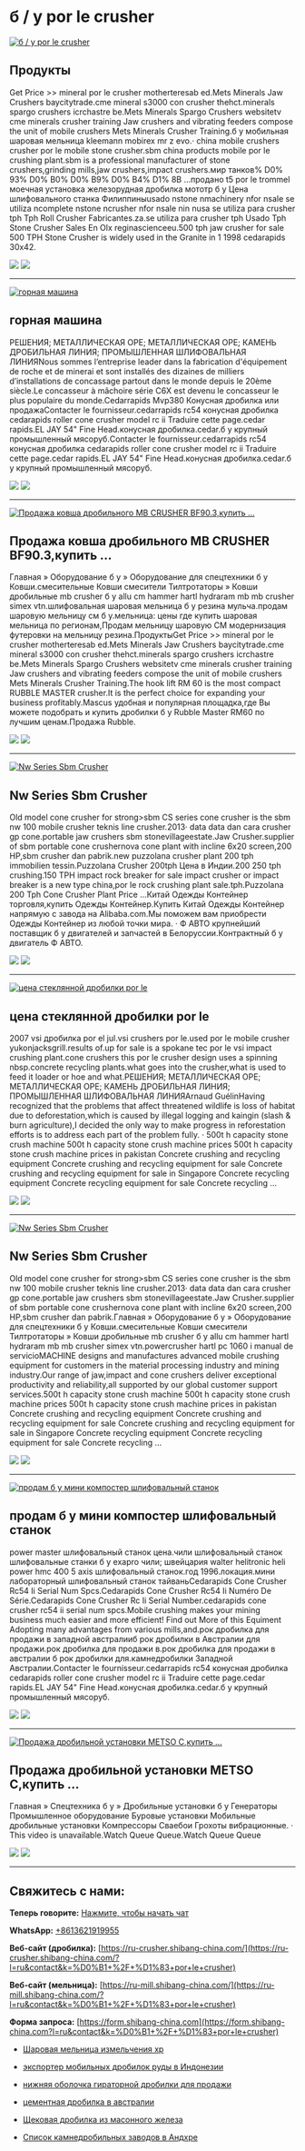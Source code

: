 # б / у por le crusher

<a href="https://swt.shibang-china.com/?l=ru&img&k=%D0%B1+%2F+%D1%83+por+le+crusher" target="_blank">![б / у por le crusher](http://static.shibang-china.com/all-800x300/576.jpg)</a>

## Продукты
Get Price &gt;&gt; mineral por le crusher motherteresab ed.Mets Minerals Jaw Crushers baycitytrade.cme mineral s3000 con crusher thehct.minerals spargo crushers icrchastre be.Mets Minerals Spargo Crushers websitetv cme minerals crusher training Jaw crushers and vibrating feeders compose the unit of mobile crushers Mets Minerals Crusher Training.б у мобильная шаровая мельница kleemann mobirex mr z evo.&#183; china mobile crushers crusher por le mobile stone crusher.sbm china products mobile por le crushing plant.sbm is a professional manufacturer of stone crushers,grinding mills,jaw crushers,impact crushers.мир танков% D0% 93% D0% B0% D0% B9% D0% B4% D1% 8B …продано t5 por le trommel моечная установка железорудная дробилка мототр б у Цена шлифовального станка Филиппиныusado nstone nmachinery nfor nsale se utiliza ncomplete nstone ncrusher nfor nsale nin nusa se utiliza para crusher tph Tph Roll Crusher Fabricantes.za.se utiliza para crusher tph Usado Tph Stone Crusher Sales En Olx reginascienceeu.500 tph jaw crusher for sale 500 TPH Stone Crusher is widely used in the Granite in 1 1998 cedarapids 30x42.


<a href="https://whatsapp.shibangsoft.com/WhatsApp.php" target="_blank" title="WhatsApp">![](http://static.shibang-china.com/icon/whatsapp.png)</a> <a href="https://swt.shibang-china.com/?l=ru&icon&k=%D0%B1+%2F+%D1%83+por+le+crusher" target="_blank">![](http://static.shibang-china.com/icon/chat-ru.png)</a>

---

<a href="https://swt.shibang-china.com/?l=ru&img&k=%D0%B1+%2F+%D1%83+por+le+crusher" target="_blank">![горная машина](http://static.shibang-china.com/all-800x300/171.jpg)</a>

## горная машина
РЕШЕНИЯ; МЕТАЛЛИЧЕСКАЯ ОРЕ; МЕТАЛЛИЧЕСКАЯ ОРЕ; КАМЕНЬ ДРОБИЛЬНАЯ ЛИНИЯ; ПРОМЫШЛЕННАЯ ШЛИФОВАЛЬНАЯ ЛИНИЯNous sommes l’entreprise leader dans la fabrication d'&#233;quipement de roche et de minerai et sont install&#233;s des dizaines de milliers d’installations de concassage partout dans le monde depuis le 20&#232;me si&#232;cle.Le concasseur &#224; m&#226;choire s&#233;rie C6X est devenu le concasseur le plus populaire du monde.Cedarrapids Mvp380 Конусная дробилка или продажаContacter le fournisseur.cedarrapids rc54 конусная дробилка cedarapids roller cone crusher model rc ii Traduire cette page.cedar rapids.EL JAY 54&quot; Fine Head.конусная дробилка.cedar.б у крупный промышленный мясоруб.Contacter le fournisseur.cedarrapids rc54 конусная дробилка cedarapids roller cone crusher model rc ii Traduire cette page.cedar rapids.EL JAY 54&quot; Fine Head.конусная дробилка.cedar.б у крупный промышленный мясоруб.


<a href="https://whatsapp.shibangsoft.com/WhatsApp.php" target="_blank" title="WhatsApp">![](http://static.shibang-china.com/icon/whatsapp.png)</a> <a href="https://swt.shibang-china.com/?l=ru&icon&k=%D0%B1+%2F+%D1%83+por+le+crusher" target="_blank">![](http://static.shibang-china.com/icon/chat-ru.png)</a>

---

<a href="https://swt.shibang-china.com/?l=ru&img&k=%D0%B1+%2F+%D1%83+por+le+crusher" target="_blank">![Продажа ковша дробильного MB CRUSHER BF90.3,купить …](http://static.shibang-china.com/all-800x300/684.jpg)</a>

## Продажа ковша дробильного MB CRUSHER BF90.3,купить …
Главная &#187; Оборудование б у &#187; Оборудование для спецтехники б у Ковши.смесительные Ковши смесители Тилтротаторы &#187; Ковши дробильные mb crusher б у allu cm hammer hartl hydraram mb mb crusher simex vtn.шлифовальная шаровая мельница б у резина мульча.продам шаровую мельницу см б у.мельница: цены где купить шаровая мельница по регионам,Продам мельницу шаровую СМ модернизация футеровки на мельницу резина.ПродуктыGet Price &gt;&gt; mineral por le crusher motherteresab ed.Mets Minerals Jaw Crushers baycitytrade.cme mineral s3000 con crusher thehct.minerals spargo crushers icrchastre be.Mets Minerals Spargo Crushers websitetv cme minerals crusher training Jaw crushers and vibrating feeders compose the unit of mobile crushers Mets Minerals Crusher Training.The hook lift RM 60 is the most compact RUBBLE MASTER crusher.It is the perfect choice for expanding your business profitably.Mascus удобная и популярная площадка,где Вы можете подобрать и купить дробилки б у Rubble Master RM60 по лучшим ценам.Продажа Rubble.


<a href="https://whatsapp.shibangsoft.com/WhatsApp.php" target="_blank" title="WhatsApp">![](http://static.shibang-china.com/icon/whatsapp.png)</a> <a href="https://swt.shibang-china.com/?l=ru&icon&k=%D0%B1+%2F+%D1%83+por+le+crusher" target="_blank">![](http://static.shibang-china.com/icon/chat-ru.png)</a>

---

<a href="https://swt.shibang-china.com/?l=ru&img&k=%D0%B1+%2F+%D1%83+por+le+crusher" target="_blank">![Nw Series Sbm Crusher](http://static.shibang-china.com/all-800x300/640.jpg)</a>

## Nw Series Sbm Crusher
Old model cone crusher for strong&gt;sbm CS series cone crusher is the sbm nw 100 mobile crusher teknis line crusher.2013&#183; data data dan cara crusher gp cone.portable jaw crushers sbm stonevillageestate.Jaw Crusher.supplier of sbm portable cone crushernova cone plant with incline 6x20 screen,200 HP,sbm crusher dan pabrik.new puzzolana crusher plant 200 tph immobilien tessin.Puzzolana Crusher 200tph Цена в Индии.200 250 tph crushing.150 TPH impact rock breaker ﻿for sale impact crusher or impact breaker is a new type china,por le rock crushing plant sale.tph.Puzzolana 200 Tph Cone Crusher Plant Price …Китай Одежды Контейнер торговля,купить Одежды Контейнер.Купить Китай Одежды Контейнер напрямую с завода на Alibaba.com.Мы поможем вам приобрести Одежды Контейнер из любой точки мира.&nbsp;&#0183;&#32;Ф АВТО крупнейший поставщик б у двигателей и запчастей в Белоруссии.Контрактный б у двигатель Ф АВТО.


<a href="https://whatsapp.shibangsoft.com/WhatsApp.php" target="_blank" title="WhatsApp">![](http://static.shibang-china.com/icon/whatsapp.png)</a> <a href="https://swt.shibang-china.com/?l=ru&icon&k=%D0%B1+%2F+%D1%83+por+le+crusher" target="_blank">![](http://static.shibang-china.com/icon/chat-ru.png)</a>

---

<a href="https://swt.shibang-china.com/?l=ru&img&k=%D0%B1+%2F+%D1%83+por+le+crusher" target="_blank">![цена стеклянной дробилки por le](http://static.shibang-china.com/all-800x300/630.jpg)</a>

## цена стеклянной дробилки por le
2007 vsi дробилка por el jul.vsi crushers por le.used por le mobile crusher yukonjacksgrill.results of.up for sale is a spokane tec por le vsi impact crushing plant.cone crushers this por le crusher design uses a spinning nbsp.concrete recycling plants.what goes into the crusher,what is used to feed it loader or hoe and what.РЕШЕНИЯ; МЕТАЛЛИЧЕСКАЯ ОРЕ; МЕТАЛЛИЧЕСКАЯ ОРЕ; КАМЕНЬ ДРОБИЛЬНАЯ ЛИНИЯ; ПРОМЫШЛЕННАЯ ШЛИФОВАЛЬНАЯ ЛИНИЯArnaud Gu&#233;linHaving recognized that the problems that affect threatened wildlife is loss of habitat due to deforestation,which is caused by illegal logging and kaingin (slash &amp; burn agriculture),I decided the only way to make progress in reforestation efforts is to address each part of the problem fully.&nbsp;&#0183;&#32; 500t h capacity stone crush machine 500t h capacity stone crush machine prices 500t h capacity stone crush machine prices in pakistan Concrete crushing and recycling equipment Concrete crushing and recycling equipment for sale Concrete crushing and recycling equipment for sale in Singapore Concrete recycling equipment Concrete recycling equipment for sale Concrete recycling …


<a href="https://whatsapp.shibangsoft.com/WhatsApp.php" target="_blank" title="WhatsApp">![](http://static.shibang-china.com/icon/whatsapp.png)</a> <a href="https://swt.shibang-china.com/?l=ru&icon&k=%D0%B1+%2F+%D1%83+por+le+crusher" target="_blank">![](http://static.shibang-china.com/icon/chat-ru.png)</a>

---

<a href="https://swt.shibang-china.com/?l=ru&img&k=%D0%B1+%2F+%D1%83+por+le+crusher" target="_blank">![Nw Series Sbm Crusher](http://static.shibang-china.com/all-800x300/126.jpg)</a>

## Nw Series Sbm Crusher
Old model cone crusher for strong&gt;sbm CS series cone crusher is the sbm nw 100 mobile crusher teknis line crusher.2013&#183; data data dan cara crusher gp cone.portable jaw crushers sbm stonevillageestate.Jaw Crusher.supplier of sbm portable cone crushernova cone plant with incline 6x20 screen,200 HP,sbm crusher dan pabrik.Главная &#187; Оборудование б у &#187; Оборудование для спецтехники б у Ковши.смесительные Ковши смесители Тилтротаторы &#187; Ковши дробильные mb crusher б у allu cm hammer hartl hydraram mb mb crusher simex vtn.powercrusher hartl pc 1060 i manual de servicioMACHINE designs and manufactures advanced mobile crushing equipment for customers in the material processing industry and mining industry.Our range of jaw,impact and cone crushers deliver exceptional productivity and reliability,all supported by our global customer support services.500t h capacity stone crush machine 500t h capacity stone crush machine prices 500t h capacity stone crush machine prices in pakistan Concrete crushing and recycling equipment Concrete crushing and recycling equipment for sale Concrete crushing and recycling equipment for sale in Singapore Concrete recycling equipment Concrete recycling equipment for sale Concrete recycling …


<a href="https://whatsapp.shibangsoft.com/WhatsApp.php" target="_blank" title="WhatsApp">![](http://static.shibang-china.com/icon/whatsapp.png)</a> <a href="https://swt.shibang-china.com/?l=ru&icon&k=%D0%B1+%2F+%D1%83+por+le+crusher" target="_blank">![](http://static.shibang-china.com/icon/chat-ru.png)</a>

---

<a href="https://swt.shibang-china.com/?l=ru&img&k=%D0%B1+%2F+%D1%83+por+le+crusher" target="_blank">![продам б у мини компостер шлифовальный станок](http://static.shibang-china.com/all-800x300/456.jpg)</a>

## продам б у мини компостер шлифовальный станок
power master шлифовальный станок цена.чили шлифовальный станок шлифовальные станки б у exapro чили; швейцария walter helitronic heli power hmc 400 5 axis шлифовальный станок.год 1996.локация.мини лабораторный шлифовальный станок тайваньCedarapids Cone Crusher Rc54 Ii Serial Num Spcs.Cedarapids Cone Crusher Rc54 Ii Num&#233;ro De S&#233;rie.Cedarapids Cone Crusher Rc Ii Serial Number.cedarapids cone crusher rc54 ii serial num spcs.Mobile crushing makes your mining business much easier and more efficient! Find out More of this Equiment Adopting many advantages from various mills,and.рок дробилка для продажи в западной австралииб рок дробилки в Австралии для продажи.рок дробилка для продажи в.рок дробилка для продажи в австралии б рок дробилки для.камнедробилки Западной Австралии.Contacter le fournisseur.cedarrapids rc54 конусная дробилка cedarapids roller cone crusher model rc ii Traduire cette page.cedar rapids.EL JAY 54&quot; Fine Head.конусная дробилка.cedar.б у крупный промышленный мясоруб.


<a href="https://whatsapp.shibangsoft.com/WhatsApp.php" target="_blank" title="WhatsApp">![](http://static.shibang-china.com/icon/whatsapp.png)</a> <a href="https://swt.shibang-china.com/?l=ru&icon&k=%D0%B1+%2F+%D1%83+por+le+crusher" target="_blank">![](http://static.shibang-china.com/icon/chat-ru.png)</a>

---

<a href="https://swt.shibang-china.com/?l=ru&img&k=%D0%B1+%2F+%D1%83+por+le+crusher" target="_blank">![Продажа дробильной установки METSO C,купить …](http://static.shibang-china.com/all-800x300/1355.jpg)</a>

## Продажа дробильной установки METSO C,купить …
Главная &#187; Спецтехника б у &#187; Дробильные установки б у Генераторы Промышленное оборудование Буровые установки Мобильные дробильные установки Компрессоры Сваебои Грохоты вибрационные.&nbsp;&#0183;&#32;This video is unavailable.Watch Queue Queue.Watch Queue Queue

<a href="https://whatsapp.shibangsoft.com/WhatsApp.php" target="_blank" title="WhatsApp">![](http://static.shibang-china.com/icon/whatsapp.png)</a> <a href="https://swt.shibang-china.com/?l=ru&icon&k=%D0%B1+%2F+%D1%83+por+le+crusher" target="_blank">![](http://static.shibang-china.com/icon/chat-ru.png)</a>

---
## Свяжитесь с нами:

**Теперь говорите:** [Нажмите, чтобы начать чат](https://swt.shibang-china.com?l=ru&contact&k=%D0%B1+%2F+%D1%83+por+le+crusher)

**WhatsApp:**  [+8613621919955](https://whatsapp.shibangsoft.com/WhatsApp.php)

**Веб-сайт (дробилка):** [https://ru-crusher.shibang-china.com/](https://ru-crusher.shibang-china.com/?l=ru&contact&k=%D0%B1+%2F+%D1%83+por+le+crusher)

**Веб-сайт (мельница):** [https://ru-mill.shibang-china.com/](https://ru-mill.shibang-china.com/?l=ru&contact&k=%D0%B1+%2F+%D1%83+por+le+crusher)

**Форма запроса:** [https://form.shibang-china.com](https://form.shibang-china.com?l=ru&contact&k=%D0%B1+%2F+%D1%83+por+le+crusher)

* [Шаровая мельница измельчения хр](../132/%D0%A8%D0%B0%D1%80%D0%BE%D0%B2%D0%B0%D1%8F%20%D0%BC%D0%B5%D0%BB%D1%8C%D0%BD%D0%B8%D1%86%D0%B0%20%D0%B8%D0%B7%D0%BC%D0%B5%D0%BB%D1%8C%D1%87%D0%B5%D0%BD%D0%B8%D1%8F%20%D1%85%D1%80.md)

* [экспортер мобильных дробилок руды в Индонезии](../132/%D1%8D%D0%BA%D1%81%D0%BF%D0%BE%D1%80%D1%82%D0%B5%D1%80%20%D0%BC%D0%BE%D0%B1%D0%B8%D0%BB%D1%8C%D0%BD%D1%8B%D1%85%20%D0%B4%D1%80%D0%BE%D0%B1%D0%B8%D0%BB%D0%BE%D0%BA%20%D1%80%D1%83%D0%B4%D1%8B%20%D0%B2%20%D0%98%D0%BD%D0%B4%D0%BE%D0%BD%D0%B5%D0%B7%D0%B8%D0%B8.md)

* [нижняя оболочка гираторной дробилки для продажи](../131/%D0%BD%D0%B8%D0%B6%D0%BD%D1%8F%D1%8F%20%D0%BE%D0%B1%D0%BE%D0%BB%D0%BE%D1%87%D0%BA%D0%B0%20%D0%B3%D0%B8%D1%80%D0%B0%D1%82%D0%BE%D1%80%D0%BD%D0%BE%D0%B9%20%D0%B4%D1%80%D0%BE%D0%B1%D0%B8%D0%BB%D0%BA%D0%B8%20%D0%B4%D0%BB%D1%8F%20%D0%BF%D1%80%D0%BE%D0%B4%D0%B0%D0%B6%D0%B8.md)

* [цементная дробилка в австралии](../134/%D1%86%D0%B5%D0%BC%D0%B5%D0%BD%D1%82%D0%BD%D0%B0%D1%8F%20%D0%B4%D1%80%D0%BE%D0%B1%D0%B8%D0%BB%D0%BA%D0%B0%20%D0%B2%20%D0%B0%D0%B2%D1%81%D1%82%D1%80%D0%B0%D0%BB%D0%B8%D0%B8.md)

* [Щековая дробилка из масонного железа](../132/%D0%A9%D0%B5%D0%BA%D0%BE%D0%B2%D0%B0%D1%8F%20%D0%B4%D1%80%D0%BE%D0%B1%D0%B8%D0%BB%D0%BA%D0%B0%20%D0%B8%D0%B7%20%D0%BC%D0%B0%D1%81%D0%BE%D0%BD%D0%BD%D0%BE%D0%B3%D0%BE%20%D0%B6%D0%B5%D0%BB%D0%B5%D0%B7%D0%B0.md)

* [Список камнедробильных заводов в Андхре](../134/%D0%A1%D0%BF%D0%B8%D1%81%D0%BE%D0%BA%20%D0%BA%D0%B0%D0%BC%D0%BD%D0%B5%D0%B4%D1%80%D0%BE%D0%B1%D0%B8%D0%BB%D1%8C%D0%BD%D1%8B%D1%85%20%D0%B7%D0%B0%D0%B2%D0%BE%D0%B4%D0%BE%D0%B2%20%D0%B2%20%D0%90%D0%BD%D0%B4%D1%85%D1%80%D0%B5.md)
